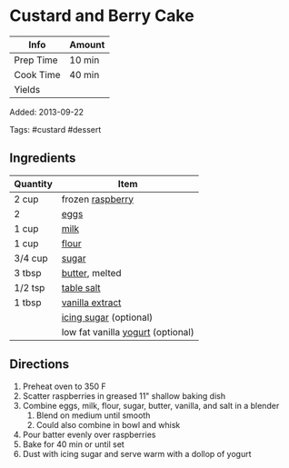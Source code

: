 # Custard and Berry Cake

| Info      | Amount |
| --------- | ------ |
| Prep Time | 10 min |
| Cook Time | 40 min |
| Yields    |        |

Added: 2013-09-22

Tags: #custard #dessert

## Ingredients

| Quantity | Item                                                           |
| -------- | -------------------------------------------------------------- |
| 2 cup    | frozen [raspberry](../_ingredients/raspberry.md)           |
| 2        | [eggs](../_ingredients/cherry-tomato.md)                       |
| 1 cup    | [milk](../_ingredients/milk.md)                                |
| 1 cup    | [flour](../_ingredients/flour.md)                              |
| 3/4 cup  | [sugar](../_ingredients/sugar.md)                              |
| 3 tbsp   | [butter](../_ingredients/butter.md), melted                    |
| 1/2 tsp  | [table salt](../_ingredients/table-salt.md)                    |
| 1 tbsp   | [vanilla extract](../_ingredients/vanilla-extract.md)          |
|          | [icing sugar](../_ingredients/icing-sugar.md) (optional)       |
|          | low fat vanilla [yogurt](../_ingredients/yogurt.md) (optional) |

## Directions

1. Preheat oven to 350 F
2. Scatter raspberries in greased 11" shallow baking dish
3. Combine eggs, milk, flour, sugar, butter, vanilla, and salt in a blender
    1. Blend on medium until smooth
    2. Could also combine in bowl and whisk
4. Pour batter evenly over raspberries
5. Bake for 40 min or until set
6. Dust with icing sugar and serve warm with a dollop of yogurt
